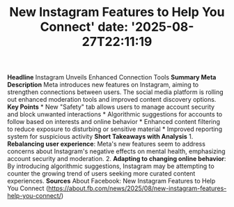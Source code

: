 ﻿---
title: "New Instagram Features to Help You Connect'
date: '2025-08-27T22:11:19"
category: "Markets"
summary: ""
slug: "new instagram features to help you connect"
source_urls:
  - "https://about.fb.com/news/2025/08/new-instagram-features-help-you-connect/"
seo:
  title: "New Instagram Features to Help You Connect | Hash n Hedge'
  description: '"
  keywords: ["news", "markets", "brief"]
---
**Headline** Instagram Unveils Enhanced Connection Tools  **Summary Meta Description** Meta introduces new features on Instagram, aiming to strengthen connections between users. The social media platform is rolling out enhanced moderation tools and improved content discovery options.  **Key Points**  * New "Safety" tab allows users to manage account security and block unwanted interactions * Algorithmic suggestions for accounts to follow based on interests and online behavior * Enhanced content filtering to reduce exposure to disturbing or sensitive material * Improved reporting system for suspicious activity  **Short Takeaways with Analysis**  1. **Rebalancing user experience**: Meta's new features seem to address concerns about Instagram's negative effects on mental health, emphasizing account security and moderation. 2. **Adapting to changing online behavior**: By introducing algorithmic suggestions, Instagram may be attempting to counter the growing trend of users seeking more curated content experiences.  **Sources** About Facebook: New Instagram Features to Help You Connect (https://about.fb.com/news/2025/08/new-instagram-features-help-you-connect/) 
